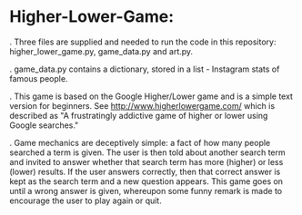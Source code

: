 # Higher-Lower-Game:

. Three files are supplied and needed to run the code in this repository: higher_lower_game.py, game_data.py and art.py.

. game_data.py contains a dictionary, stored in a list - Instagram stats of famous people.

. This game is based on the Google Higher/Lower game and is a simple text version for beginners. See http://www.higherlowergame.com/ which is described as "A frustratingly addictive game of
  higher or lower using Google searches."

.  Game mechanics are deceptively simple: a fact of how many people searched a term is given. The user is then told about another search term and invited to answer whether that search term
   has more (higher) or less (lower) results. If the user answers correctly, then that correct answer is kept as the search term and a new question appears. This game goes on until a wrong 
   answer is given, whereupon some funny remark is made to encourage the user to play again or quit.
